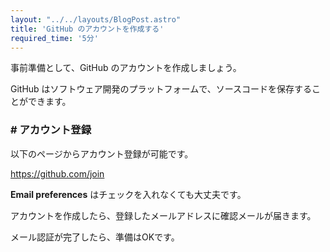 ```yaml
---
layout: "../../layouts/BlogPost.astro"
title: 'GitHub のアカウントを作成する'
required_time: '5分'
---
```


事前準備として、GitHub のアカウントを作成しましょう。

GitHub はソフトウェア開発のプラットフォームで、ソースコードを保存することができます。

### # アカウント登録

以下のページからアカウント登録が可能です。

https://github.com/join


**Email preferences** はチェックを入れなくても大丈夫です。

アカウントを作成したら、登録したメールアドレスに確認メールが届きます。

メール認証が完了したら、準備はOKです。